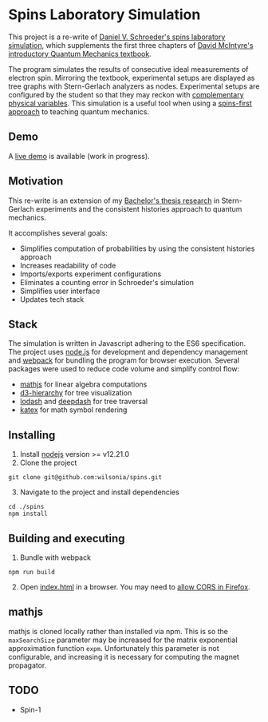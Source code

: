 # Spins Laboratory Simulation

This project is a re-write of [Daniel V. Schroeder's spins laboratory simulation](https://physics.weber.edu/schroeder/software/Spins.html), which supplements the first three chapters of [David McIntyre's introductory Quantum Mechanics textbook](https://www.pearson.com/us/higher-education/program/Mc-Intyre-Quantum-Mechanics/PGM64990.html).

The program simulates the results of consecutive ideal measurements of electron spin. Mirroring the textbook, experimental setups are displayed as tree graphs with Stern-Gerlach analyzers as nodes. Experimental setups are configured by the student so that they may reckon with [complementary physical variables](https://en.wikipedia.org/wiki/Complementarity_(physics)). This simulation is a useful tool when using a [spins-first approach](file:///tmp/mozilla_geo0/PERC15_Sadaghiani.pdf) to teaching quantum mechanics.

## Demo
A [live demo](https://wilsonia.github.io/spins/) is available (work in progress).

## Motivation
This re-write is an extension of my [Bachelor's thesis research](https://nwilson.dev/quantum) in Stern-Gerlach experiments and the consistent histories approach to quantum mechanics.


It accomplishes several goals:
- Simplifies computation of probabilities by using the consistent histories approach
- Increases readability of code
- Imports/exports experiment configurations
- Eliminates a counting error in Schroeder's simulation
- Simplifies user interface
- Updates tech stack

## Stack
The simulation is written in Javascript adhering to the ES6 specification. The project uses [node.js](https://nodejs.org/en/) for development and dependency management and [webpack](https://webpack.js.org/) for bundling the program for browser execution.
Several packages were used to reduce code volume and simplify control flow:
- [mathjs](https://mathjs.org/) for linear algebra computations
- [d3-hierarchy](https://github.com/d3/d3-hierarchy) for tree visualization
- [lodash](https://lodash.com) and [deepdash](https://deepdash.io) for tree traversal
- [katex](https://katex.org/) for math symbol rendering

## Installing
1. Install [nodejs](https://nodejs.org/en/download/) version >= v12.21.0
2. Clone the project
```shell
git clone git@github.com:wilsonia/spins.git
```
3. Navigate to the project and install dependencies
```shell
cd ./spins
npm install
```

## Building and executing
1. Bundle with webpack
```shell
npm run build
````
2. Open [index.html](index.html) in a browser. You may need to [allow CORS in Firefox](https://stackoverflow.com/a/48957475).

## mathjs
mathjs is cloned locally rather than installed via npm. This is so the `maxSearchSize` parameter may be increased for the matrix exponential approximation function `expm`. Unfortunately this parameter is not configurable, and increasing it is necessary for computing the magnet propagator.

## TODO
- Spin-1
